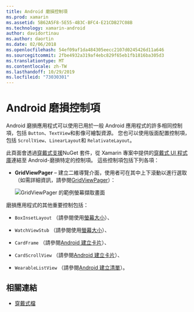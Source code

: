 ```yaml
---
title: Android 磨損控制項
ms.prod: xamarin
ms.assetid: 5B62A5F8-5E55-4B3C-BFC4-E21CDB27C08B
ms.technology: xamarin-android
author: davidortinau
ms.author: daortin
ms.date: 02/06/2018
ms.openlocfilehash: 54ef09af1da484305eecc2107d0245426d11a646
ms.sourcegitcommit: 2fbe4932a319af4ebc829f65eb1fb1816ba305d3
ms.translationtype: MT
ms.contentlocale: zh-TW
ms.lasthandoff: 10/29/2019
ms.locfileid: "73030301"
---
```

# <a name="android-wear-controls"></a>Android 磨損控制項

Android 磨損應用程式可以使用已用於一般 Android 應用程式的許多相同控制項，包括 `Button`、`TextView`和影像可繪製資源。 您也可以使用版面配置控制項，包括 `ScrollView`、`LinearLayout`和 `RelativateLayout`。

此頁面會透過[穿戴式支援](https://www.nuget.org/packages/Xamarin.Android.Wear/)NuGet 套件，從 Xamarin 專案中提供的[穿戴式 UI 程式庫](https://developer.android.com/training/wearables/apps/layouts.html#UiLibrary)連結至 Android-磨損特定的控制項。 這些控制項包括下列各項：

- **GridViewPager** &ndash; 建立二維導覽介面，使用者可在其中上下滾動以進行選取（如需詳細資訊，請參閱[GridViewPager](~/android/wear/user-interface/controls/gridviewpager.md)）：

    ![GridViewPager 的範例螢幕擷取畫面](images/gridviewpager.png)

磨損應用程式的其他重要控制包括：

- `BoxInsetLayout` （請參閱使用[螢幕大小](~/android/wear/screen-sizes.md)）、

- `WatchViewStub` （請參閱使用[螢幕大小](~/android/wear/screen-sizes.md)）、

- `CardFrame` （請參閱[Android 建立卡片](https://developer.android.com/training/wearables/ui/cards.html)）、

- `CardScrollView` （請參閱[Android 建立卡片](https://developer.android.com/training/wearables/ui/cards.html)）、

- `WearableListView` （請參閱[Android 建立清單](https://developer.android.com/training/wearables/ui/lists.html)）。

## <a name="related-links"></a>相關連結

- [穿戴式檔](https://developer.android.com/reference/android/support/wearable/view/package-summary.html)
